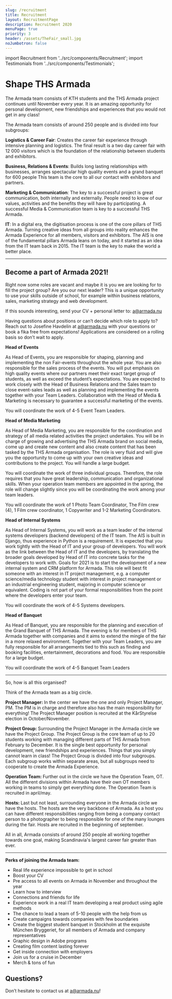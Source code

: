 ```yaml
---
slug: /recruitment
title: Recruitment
layout: RecruitmentPage
description: Recruitment 2020
menuPage: true
priority: 3
header: /assets/TheFair_small.jpg
noJumbotron: false
---
```

import Recruitment from '../src/components/Recruitment';
import Testimonials from '../src/components/Testimonials';

# Shape THS Armada

The Armada team consists of KTH students and the THS Armada project continues until November every year. It is an amazing opportunity for personal development, new friendships and experiences that you would not get in any class!

The Armada team consists of around 250 people and is divided into four subgroups:

  <p><b id='sustainability-color'>Logistics & Career Fair</b>: Creates the career fair experience through intensive planning and logistics. The final result is a two day career fair with 12 000 visitors which is the foundation of the relationship between students and exhibitors.</p>

  <p><b id='sustainability-color'>Business, Relations & Events</b>: Builds long lasting relationships with businesses, arranges spectacular high quality events and a grand banquet for 600 people This team is the core to all our contact with exhibitors and partners.</p>

  <p><b id='sustainability-color'>Marketing & Communication</b>: The key to a successful project is great communication, both internally and externally. People need to know of our values, activities and the benefits they will have by participating. A successful Media & Communication team is key to a successful THS Armada.</p>

  <p><b id='sustainability-color'>IT</b>: In a digital era, the digitisation process is one of the core pillars of THS Armada. Turning creative ideas from all groups into reality enhances the Armada Experience for all members, visitors and exhibitors. The AIS is one of the fundamental pillars Armada leans on today, and it started as an idea from the IT team back in 2015. The IT team is the key to make the world a better place.</p>

- - -

## Become a part of Armada 2021!

<span >
  <p class="info-border-box">

  Right now some roles are vacant and maybe it is you we are looking for to fill the project group? Are you our next leader? This is a unique opportunity to use your skills outside of school, for example within business relations, sales, marketing strategy and web development.  

  If this sounds interesting, send your CV + personal letter to: [a@armada.nu](mailto:a@armada.nu)

  Having questions about positions or can’t decide which role to apply to? Reach out to Josefine Havdelin at a@armada.nu with your questions or book a fika free from expectations!
  Applications are considered on a rolling basis so don’t wait to apply.

  </p>
  <p>
   <b id='sustainability-color'> Head of Events</b>

  As Head of Events, you are responsible for shaping, planning and implementing the non Fair-events throughout the whole year. You are also responsible for the sales process of the events. You will put emphasis on high quality events where our partners meet their exact target group of students, as well as exceed the student’s expectations. You are expected to work closely with the Head of Business Relations and the Sales team to close event-sales leads as well as planning and implementing the events together with your Team Leaders. Collaboration with the Head of Media & Marketing is necessary to guarantee a successful marketing of the events.

  You will coordinate the work of 4-5 Event Team Leaders.

  </p>
  <p>
   <b id='sustainability-color'>Head of Media Marketing</b>

  As Head of Media Marketing, you are responsible for the coordination and strategy of all media related activities the project undertakes. You will be in charge of growing and advertising the THS Armada brand on social media, come up and create new content and also create content that has been tasked by the THS Armada organisation.  The role is very fluid and will give you the opportunity to come up with your own creative ideas and contributions to the project. You will handle a large budget. 

  You will coordinate the work of three individual groups. Therefore, the role requires  that  you have great leadership, communication and organizational  skills. When your operation team members are appointed in the spring, the role will change slightly since you will be coordinating the work among your team leaders. 

  You will coordinate  the work of 1 Photo Team Coordinator, The Film crew (4), 1 Film crew coordinator, 1 Copywriter and 1-2 Marketing Coordinators. 

</p>
<p>
   <b id='sustainability-color'>Head of Internal Systems</b>

  As Head of Internal Systems, you will work as a team leader of the internal systems developers (backend developers) of the IT team. The AIS is built in Django, thus experience in Python is a requirement.  It is expected that you work tightly with the Head of IT and your group of developers. You will work as the link between the Head of IT and the developers, by translating the broader goals developed by Head of IT into concrete tasks for the developers to work with. Goals for 2021 is to start the development of a new internal system and CRM platform for Armada. This role will best fit someone with an interest in IT project management, e.g. a computer science/media technology student with interest in project management or an industrial engineering student, majoring in computer science or equivalent. Coding is not part of your formal responsibilities from the point where the developers enter your team.

  You will coordinate the work of 4-5 Systems developers.

</p>
<p>
   <b id='sustainability-color'>Head of Banquet</b>

  As Head of Banquet, you are responsible for the planning and execution of the Grand Banquet of THS Armada. The evening is for members of THS Armada together with companies and it aims to extend the mingle of the fair in a more relaxed environment. Together with your Team Leaders, you are fully responsible for all arrangements tied to this such as finding and booking facilities, entertainment, decorations and food. You are responsible for a large budget.
  
You will coordinate the work of 4-5 Banquet Team Leaders

</p>

</span>

- - -

So, how is all this organised?

Think of the Armada team as a big circle.

<p><b id='sustainability-color'>Project Manager: </b>In the center we have the one and only Project Manager, PM. The PM is in charge and therefore also has the main responsibility for everything! The Project Manager position is recruited at the KårStyrelse election in October/November.</p>

<p><b id='sustainability-color'>Project Group: </b>Surrounding the Project Manager in the Armada circle we have the Project Group. The Project Group is the core team of up to 20 students working with managing different parts of THS Armada from February to December. It is the single best opportunity for personal development, new friendships and experiences. Things that you simply cannot learn in class! The Project Group is divided into four subgroups. Each subgroup works within separate areas, but all subgroups need to cooperate to create the Armada Experience.</p>

<p><b id='sustainability-color'>Operation Team: </b>Further out in the circle we have the Operation Team, OT. All the different divisions within Armada have their own OT members working in teams to simply get everything done.  The Operation Team is recruited in april/may.</p>

<p><b id='sustainability-color'>Hosts: </b>Last but not least, surrounding everyone in the Armada circle we have the hosts. The hosts are the very backbone of Armada. As a host you can have different responsibilities ranging from being a company contact person to a photographer to being responsible for one of the many lounges during the fair. Hosts are recruited in the beginning of september.</p>

All in all, Armada consists of around 250 people all working together towards one goal, making Scandinavia's largest career fair greater than ever.

<Recruitment/>

- - -

<b id='sustainability-color'>Perks of joining the Armada team:</b>

* Real life experience impossible to get in school
* Boost your CV
* Pre access to all events on Armada in November and throughout the year
* Learn how to interview
* Connections and friends for life
* Experience work in a real IT team developing a real product using agile methods
* The chance to lead a team of 5-10 people with the help from us
* Create campaigns towards companies with few boundaries
* Create the biggest student banquet in Stockholm at the exquisite München Bryggeriet, for all members of Armada and company representatives
* Graphic design in Adobe programs
* Creating film content lasting forever
* Get inside connection with employers
* Join us for a cruise in December
* Merch & tons of fun

## Questions?

Don’t hesitate to contact us at a@armada.nu!
